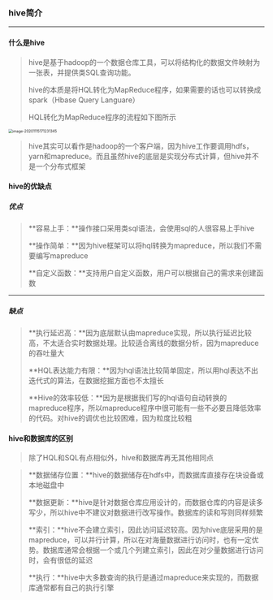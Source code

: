 ### hive简介

***

#### 什么是hive

> hive是基于hadoop的一个数据仓库工具，可以将结构化的数据文件映射为一张表，并提供类SQL查询功能。
>
> hive的本质是将HQL转化为MapReduce程序，如果需要的话也可以转换成spark（Hbase Query Languare）
>
> HQL转化为MapReduce程序的流程如下图所示

<img src="F:\学习笔记\hive\images\hive转mapreduce.png" alt="image-20201115171231345" style="zoom:50%;" />

> hive其实可以看作是hadoop的一个客户端，因为hive工作要调用hdfs，yarn和mapreduce。而且虽然hive的底层是实现分布式计算，但hive并不是一个分布式框架



#### hive的优缺点

##### 优点

> **容易上手：**操作接口采用类sql语法，会使用sql的人很容易上手hive
>
> **操作简单：**因为hive框架可以将hql转换为mapreduce，所以我们不需要编写mapreduce
>
> **自定义函数：**支持用户自定义函数，用户可以根据自己的需求来创建函数

***

##### 缺点

> **执行延迟高：**因为底层默认由mapreduce实现，所以执行延迟比较高，不太适合实时数据处理。比较适合离线的数据分析，因为mapreduce的吞吐量大
>
> **HQL表达能力有限：**因为hql语法比较简单固定，所以用hql表达不出迭代式的算法，在数据挖掘方面也不太擅长
>
> **Hive的效率较低：**因为是根据我们写的hql语句自动转换的mapreduce程序，所以mapreduce程序中很可能有一些不必要且降低效率的代码。对hive的调优也比较困难，因为粒度比较粗



#### hive和数据库的区别

> 除了HQL和SQL有点相似外，hive和数据库再无其他相同点

> **数据储存位置：**hive的数据储存在hdfs中，而数据库直接存在块设备或本地磁盘中
>
> **数据更新：**hive是针对数据仓库应用设计的，而数据仓库的内容是读多写少，所以hive中不建议对数据进行改写操作。数据库的读和写则同样频繁
>
> **索引：**hive不会建立索引，因此访问延迟较高。因为hive底层采用的是mapreduce，可以并行计算，所以在对海量数据进行访问时，也有一定优势。数据库通常会根据一个或几个列建立索引，因此在对少量数据进行访问时，会有很低的延迟
>
> **执行：**hive中大多数查询的执行是通过mapreduce来实现的，而数据库通常都有自己的执行引擎

